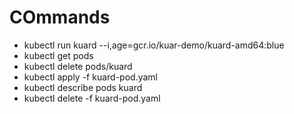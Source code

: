# COmmands

* kubectl run kuard --i,age=gcr.io/kuar-demo/kuard-amd64:blue
* kubectl get pods
* kubectl delete pods/kuard
* kubectl apply -f kuard-pod.yaml
* kubectl describe pods kuard
* kubectl delete -f kuard-pod.yaml
